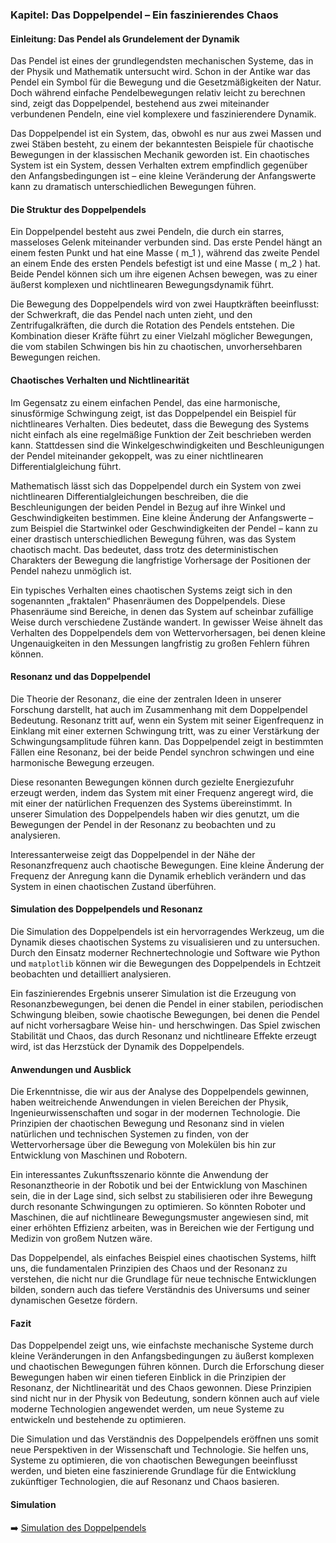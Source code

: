### Kapitel: Das Doppelpendel – Ein faszinierendes Chaos

#### Einleitung: Das Pendel als Grundelement der Dynamik

Das Pendel ist eines der grundlegendsten mechanischen Systeme, das in der Physik und Mathematik untersucht wird. Schon in der Antike war das Pendel ein Symbol für die Bewegung und die Gesetzmäßigkeiten der Natur. Doch während einfache Pendelbewegungen relativ leicht zu berechnen sind, zeigt das Doppelpendel, bestehend aus zwei miteinander verbundenen Pendeln, eine viel komplexere und faszinierendere Dynamik.

Das Doppelpendel ist ein System, das, obwohl es nur aus zwei Massen und zwei Stäben besteht, zu einem der bekanntesten Beispiele für chaotische Bewegungen in der klassischen Mechanik geworden ist. Ein chaotisches System ist ein System, dessen Verhalten extrem empfindlich gegenüber den Anfangsbedingungen ist – eine kleine Veränderung der Anfangswerte kann zu dramatisch unterschiedlichen Bewegungen führen. 

#### Die Struktur des Doppelpendels

Ein Doppelpendel besteht aus zwei Pendeln, die durch ein starres, masseloses Gelenk miteinander verbunden sind. Das erste Pendel hängt an einem festen Punkt und hat eine Masse \( m_1 \), während das zweite Pendel an einem Ende des ersten Pendels befestigt ist und eine Masse \( m_2 \) hat. Beide Pendel können sich um ihre eigenen Achsen bewegen, was zu einer äußerst komplexen und nichtlinearen Bewegungsdynamik führt.

Die Bewegung des Doppelpendels wird von zwei Hauptkräften beeinflusst: der Schwerkraft, die das Pendel nach unten zieht, und den Zentrifugalkräften, die durch die Rotation des Pendels entstehen. Die Kombination dieser Kräfte führt zu einer Vielzahl möglicher Bewegungen, die vom stabilen Schwingen bis hin zu chaotischen, unvorhersehbaren Bewegungen reichen.

#### Chaotisches Verhalten und Nichtlinearität

Im Gegensatz zu einem einfachen Pendel, das eine harmonische, sinusförmige Schwingung zeigt, ist das Doppelpendel ein Beispiel für nichtlineares Verhalten. Dies bedeutet, dass die Bewegung des Systems nicht einfach als eine regelmäßige Funktion der Zeit beschrieben werden kann. Stattdessen sind die Winkelgeschwindigkeiten und Beschleunigungen der Pendel miteinander gekoppelt, was zu einer nichtlinearen Differentialgleichung führt.

Mathematisch lässt sich das Doppelpendel durch ein System von zwei nichtlinearen Differentialgleichungen beschreiben, die die Beschleunigungen der beiden Pendel in Bezug auf ihre Winkel und Geschwindigkeiten bestimmen. Eine kleine Änderung der Anfangswerte – zum Beispiel die Startwinkel oder Geschwindigkeiten der Pendel – kann zu einer drastisch unterschiedlichen Bewegung führen, was das System chaotisch macht. Das bedeutet, dass trotz des deterministischen Charakters der Bewegung die langfristige Vorhersage der Positionen der Pendel nahezu unmöglich ist.

Ein typisches Verhalten eines chaotischen Systems zeigt sich in den sogenannten „fraktalen“ Phasenräumen des Doppelpendels. Diese Phasenräume sind Bereiche, in denen das System auf scheinbar zufällige Weise durch verschiedene Zustände wandert. In gewisser Weise ähnelt das Verhalten des Doppelpendels dem von Wettervorhersagen, bei denen kleine Ungenauigkeiten in den Messungen langfristig zu großen Fehlern führen können.
#### Resonanz und das Doppelpendel

Die Theorie der Resonanz, die eine der zentralen Ideen in unserer Forschung darstellt, hat auch im Zusammenhang mit dem Doppelpendel Bedeutung. Resonanz tritt auf, wenn ein System mit seiner Eigenfrequenz in Einklang mit einer externen Schwingung tritt, was zu einer Verstärkung der Schwingungsamplitude führen kann. Das Doppelpendel zeigt in bestimmten Fällen eine Resonanz, bei der beide Pendel synchron schwingen und eine harmonische Bewegung erzeugen.

Diese resonanten Bewegungen können durch gezielte Energiezufuhr erzeugt werden, indem das System mit einer Frequenz angeregt wird, die mit einer der natürlichen Frequenzen des Systems übereinstimmt. In unserer Simulation des Doppelpendels haben wir dies genutzt, um die Bewegungen der Pendel in der Resonanz zu beobachten und zu analysieren.

Interessanterweise zeigt das Doppelpendel in der Nähe der Resonanzfrequenz auch chaotische Bewegungen. Eine kleine Änderung der Frequenz der Anregung kann die Dynamik erheblich verändern und das System in einen chaotischen Zustand überführen.

#### Simulation des Doppelpendels und Resonanz

Die Simulation des Doppelpendels ist ein hervorragendes Werkzeug, um die Dynamik dieses chaotischen Systems zu visualisieren und zu untersuchen. Durch den Einsatz moderner Rechnertechnologie und Software wie Python und `matplotlib` können wir die Bewegungen des Doppelpendels in Echtzeit beobachten und detailliert analysieren.

Ein faszinierendes Ergebnis unserer Simulation ist die Erzeugung von Resonanzbewegungen, bei denen die Pendel in einer stabilen, periodischen Schwingung bleiben, sowie chaotische Bewegungen, bei denen die Pendel auf nicht vorhersagbare Weise hin- und herschwingen. Das Spiel zwischen Stabilität und Chaos, das durch Resonanz und nichtlineare Effekte erzeugt wird, ist das Herzstück der Dynamik des Doppelpendels.

#### Anwendungen und Ausblick

Die Erkenntnisse, die wir aus der Analyse des Doppelpendels gewinnen, haben weitreichende Anwendungen in vielen Bereichen der Physik, Ingenieurwissenschaften und sogar in der modernen Technologie. Die Prinzipien der chaotischen Bewegung und Resonanz sind in vielen natürlichen und technischen Systemen zu finden, von der Wettervorhersage über die Bewegung von Molekülen bis hin zur Entwicklung von Maschinen und Robotern.

Ein interessantes Zukunftsszenario könnte die Anwendung der Resonanztheorie in der Robotik und bei der Entwicklung von Maschinen sein, die in der Lage sind, sich selbst zu stabilisieren oder ihre Bewegung durch resonante Schwingungen zu optimieren. So könnten Roboter und Maschinen, die auf nichtlineare Bewegungsmuster angewiesen sind, mit einer erhöhten Effizienz arbeiten, was in Bereichen wie der Fertigung und Medizin von großem Nutzen wäre.

Das Doppelpendel, als einfaches Beispiel eines chaotischen Systems, hilft uns, die fundamentalen Prinzipien des Chaos und der Resonanz zu verstehen, die nicht nur die Grundlage für neue technische Entwicklungen bilden, sondern auch das tiefere Verständnis des Universums und seiner dynamischen Gesetze fördern.

#### Fazit

Das Doppelpendel zeigt uns, wie einfachste mechanische Systeme durch kleine Veränderungen in den Anfangsbedingungen zu äußerst komplexen und chaotischen Bewegungen führen können. Durch die Erforschung dieser Bewegungen haben wir einen tieferen Einblick in die Prinzipien der Resonanz, der Nichtlinearität und des Chaos gewonnen. Diese Prinzipien sind nicht nur in der Physik von Bedeutung, sondern können auch auf viele moderne Technologien angewendet werden, um neue Systeme zu entwickeln und bestehende zu optimieren.

Die Simulation und das Verständnis des Doppelpendels eröffnen uns somit neue Perspektiven in der Wissenschaft und Technologie. Sie helfen uns, Systeme zu optimieren, die von chaotischen Bewegungen beeinflusst werden, und bieten eine faszinierende Grundlage für die Entwicklung zukünftiger Technologien, die auf Resonanz und Chaos basieren.


#### Simulation

➡️ [Simulation des Doppelpendels](Doppelpendel.py)